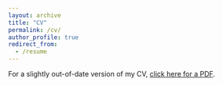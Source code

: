 ```yaml
---
layout: archive
title: "CV"
permalink: /cv/
author_profile: true
redirect_from:
  - /resume
---
```


For a slightly out-of-date version of my CV, <a href="/files/austin-soplata-cv-out-of-date.pdf">click here for a PDF</a>.

<!-- {% include base_path %} -->

<!-- Education -->
<!-- ====== -->
<!-- * Ph.D in Version Control Theory, GitHub University, 2018 (expected) -->
<!-- * M.S. in Jekyll, GitHub University, 2014 -->
<!-- * B.S. in GitHub, GitHub University, 2012 -->

<!-- Work experience -->
<!-- ====== -->
<!-- * Spring 2024: Academic Pages Collaborator -->
<!--   * Github University -->
<!--   * Duties includes: Updates and improvements to template -->
<!--   * Supervisor: The Users -->

<!-- * Fall 2015: Research Assistant -->
<!--   * Github University -->
<!--   * Duties included: Merging pull requests -->
<!--   * Supervisor: Professor Hub -->

<!-- * Summer 2015: Research Assistant -->
<!--   * Github University -->
<!--   * Duties included: Tagging issues -->
<!--   * Supervisor: Professor Git -->
  
<!-- Skills -->
<!-- ====== -->
<!-- * Skill 1 -->
<!-- * Skill 2 -->
<!--   * Sub-skill 2.1 -->
<!--   * Sub-skill 2.2 -->
<!--   * Sub-skill 2.3 -->
<!-- * Skill 3 -->

<!-- Publications -->
<!-- ====== -->
<!--   <ul>{% for post in site.publications reversed %} -->
<!--     {% include archive-single-cv.html %} -->
<!--   {% endfor %}</ul> -->
  
<!-- Talks -->
<!-- ====== -->
<!--   <ul>{% for post in site.talks reversed %} -->
<!--     {% include archive-single-talk-cv.html  %} -->
<!--   {% endfor %}</ul> -->
  
<!-- Service and leadership -->
<!-- ====== -->
<!-- * Currently signed in to 43 different slack teams -->
